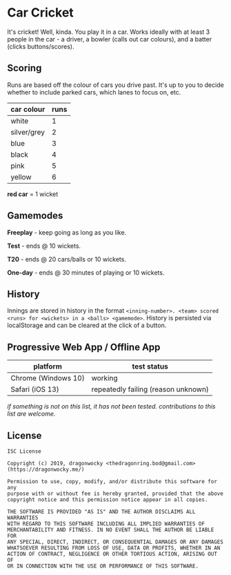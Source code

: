 # Car Cricket

It's cricket! Well, kinda. You play it in a car. Works ideally with at least 3 people in the car - a driver, a bowler (calls out car colours), and a batter (clicks buttons/scores).

## Scoring

Runs are based off the colour of cars you drive past. It's up to you to decide whether to include parked cars, which lanes to focus on, etc.

| car colour  | runs |
| ----------- | ---- |
| white       | 1    |
| silver/grey | 2    |
| blue        | 3    |
| black       | 4    |
| pink        | 5    |
| yellow      | 6    |

**red car** = 1 wicket

## Gamemodes

**Freeplay** - keep going as long as you like.

**Test** - ends @ 10 wickets.

**T20** - ends @ 20 cars/balls or 10 wickets.

**One-day** - ends @ 30 minutes of playing or 10 wickets.

## History

Innings are stored in history in the format `<inning-number>. <team> scored <runs> for <wickets> in a <balls> <gamemode>`. History is persisted via localStorage and can be cleared at the click of a button.

## Progressive Web App / Offline App

| platform            | test status                         |
| ------------------- | ----------------------------------- |
| Chrome (Windows 10) | working                             |
| Safari (iOS 13)     | repeatedly failing (reason unknown) |

_if something is not on this list, it has not been tested. contributions to this list are welcome._

## License

```
ISC License

Copyright (c) 2019, dragonwocky <thedragonring.bod@gmail.com> (https://dragonwocky.me/)

Permission to use, copy, modify, and/or distribute this software for any
purpose with or without fee is hereby granted, provided that the above
copyright notice and this permission notice appear in all copies.

THE SOFTWARE IS PROVIDED "AS IS" AND THE AUTHOR DISCLAIMS ALL WARRANTIES
WITH REGARD TO THIS SOFTWARE INCLUDING ALL IMPLIED WARRANTIES OF
MERCHANTABILITY AND FITNESS. IN NO EVENT SHALL THE AUTHOR BE LIABLE FOR
ANY SPECIAL, DIRECT, INDIRECT, OR CONSEQUENTIAL DAMAGES OR ANY DAMAGES
WHATSOEVER RESULTING FROM LOSS OF USE, DATA OR PROFITS, WHETHER IN AN
ACTION OF CONTRACT, NEGLIGENCE OR OTHER TORTIOUS ACTION, ARISING OUT OF
OR IN CONNECTION WITH THE USE OR PERFORMANCE OF THIS SOFTWARE.
```
